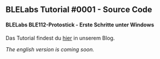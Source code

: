 ## BLELabs Tutorial #0001 - Source Code ##

#### BLELabs BLE112-Protostick - Erste Schritte unter Windows ####

Das Tutorial findest du [hier](http://www.blelabs.com/blog/category/tutorials) in unserem Blog.

*The english version is coming soon.*
